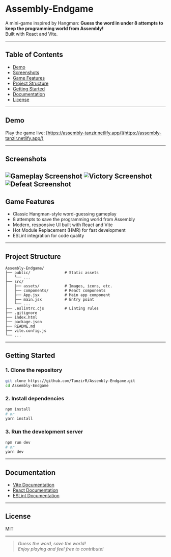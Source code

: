 # Assembly-Endgame

A mini-game inspired by Hangman: **Guess the word in under 8 attempts to keep the programming world from Assembly!**  
Built with React and Vite.

---

## Table of Contents

- [Demo](#demo)
- [Screenshots](#screenshots)
- [Game Features](#game-features)
- [Project Structure](#project-structure)
- [Getting Started](#getting-started)
- [Documentation](#documentation)
- [License](#license)

---

## Demo

Play the game live: [https://assembly-tanzir.netlify.app/](https://assembly-tanzir.netlify.app/)

---

## Screenshots

<!-- Add your screenshots to the /screenshots directory and update the paths below -->
![Gameplay Screenshot](https://github.com/user-attachments/assets/d1aae102-9aad-433e-9683-6e6444983ce8/play.png)
![Victory Screenshot](https://github.com/user-attachments/assets/541a8f3e-61fd-4989-bc15-efee7610accc/victory.png)
![Defeat Screenshot](https://github.com/user-attachments/assets/3fe5490b-1af0-4269-b8c1-6ac9b5ddf234/defeat.png)
---

## Game Features

- Classic Hangman-style word-guessing gameplay
- 8 attempts to save the programming world from Assembly
- Modern, responsive UI built with React and Vite
- Hot Module Replacement (HMR) for fast development
- ESLint integration for code quality

---

## Project Structure

```plaintext
Assembly-Endgame/
├── public/               # Static assets
│   └── ...
├── src/
│   ├── assets/           # Images, icons, etc.
│   ├── components/       # React components
│   ├── App.jsx           # Main app component
│   ├── main.jsx          # Entry point
│   └── ...
├── .eslintrc.cjs         # Linting rules
├── .gitignore
├── index.html
├── package.json
├── README.md
├── vite.config.js
└── ...
```

---

## Getting Started

### 1. Clone the repository

```bash
git clone https://github.com/TanzirR/Assembly-Endgame.git
cd Assembly-Endgame
```

### 2. Install dependencies

```bash
npm install
# or
yarn install
```

### 3. Run the development server

```bash
npm run dev
# or
yarn dev
```

---

## Documentation

- [Vite Documentation](https://vitejs.dev/guide/)
- [React Documentation](https://react.dev/learn)
- [ESLint Documentation](https://eslint.org/docs/latest/)

---

## License

MIT

---

> _Guess the word, save the world!_  
> _Enjoy playing and feel free to contribute!_
